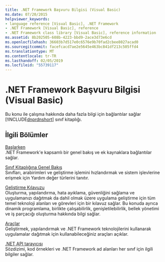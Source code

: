 ```yaml
---
title: .NET Framework Başvuru Bilgisi (Visual Basic)
ms.date: 07/20/2015
helpviewer_keywords:
- language reference [Visual Basic], .NET Framework
- .NET Framework [Visual Basic], reference
- .NET Framework class library [Visual Basic], reference information
ms.assetid: 8b202505-608b-4223-bbd9-2ace3d73e6cd
ms.openlocfilehash: 36603b7d517e0c6576e9b70fad2cbee8027acad0
ms.sourcegitcommit: facefcacd7ae2e5645e463bc841df213c505ffd4
ms.translationtype: MT
ms.contentlocale: tr-TR
ms.lasthandoff: 02/05/2019
ms.locfileid: "55739117"
---
```

# <a name="net-framework-reference-information-visual-basic"></a>.NET Framework Başvuru Bilgisi (Visual Basic)
Bu konu ile çalışma hakkında daha fazla bilgi için bağlantılar sağlar [!INCLUDE[dnprdnshort](~/includes/dnprdnshort-md.md)] sınıf kitaplığı.  
  
## <a name="related-sections"></a>İlgili Bölümler  
 [Başlarken](../../framework/get-started/index.md)  
 .NET Framework'e kapsamlı bir genel bakış ve ek kaynaklara bağlantılar sağlar.  
  
 [Sınıf Kitaplığına Genel Bakış](../../standard/class-library-overview.md)  
 Sınıfları, arabirimleri ve geliştirme işlemini hızlandırmak ve sistem işlevlerine erişmek için Yardım değer türlerini tanıtır.  
  
 [Geliştirme Kılavuzu](../../framework/development-guide.md)  
 Oluşturma, yapılandırma, hata ayıklama, güvenliğini sağlama ve uygulamanızı dağıtmak da dahil olmak üzere uygulama geliştirme için tüm temel teknoloji alanları ve görevleri için bir kılavuz sağlar. Bu konuda ayrıca dinamik programlama, birlikte çalışabilirlik, genişletilebilirlik, bellek yönetimi ve iş parçacığı oluşturma hakkında bilgi sağlar.  
  
 [Araçlar](../../framework/tools/index.md)  
 Geliştirmek, yapılandırmak ve .NET Framework teknolojilerini kullanarak uygulamalar dağıtmak için kullanabileceğiniz araçları açıklar.  
  
 [.NET API tarayıcısı](../../../api/index.md)  
 Sözdizimi, kod örnekleri ve .NET Framework ad alanları her sınıf için ilgili bilgiler sağlar.

